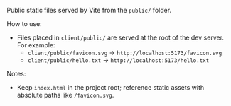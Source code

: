 Public static files served by Vite from the `public/` folder.

How to use:

- Files placed in `client/public/` are served at the root of the dev server. For example:
  - `client/public/favicon.svg` -> `http://localhost:5173/favicon.svg`
  - `client/public/hello.txt` -> `http://localhost:5173/hello.txt`

Notes:
- Keep `index.html` in the project root; reference static assets with absolute paths like `/favicon.svg`.

